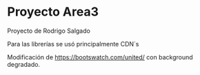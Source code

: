 # Proyecto Area3
 Proyecto de Rodrigo Salgado

Para las librerías se usó principalmente CDN´s


Modificación de https://bootswatch.com/united/ con background degradado.
